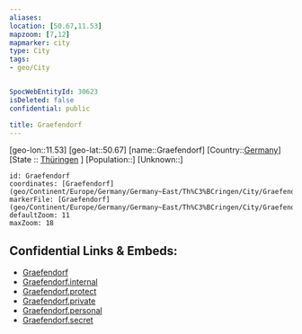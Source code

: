 ```yaml
---
aliases: 
location: [50.67,11.53]
mapzoom: [7,12] 
mapmarker: city 
type: City
tags:
- geo/City


SpocWebEntityId: 30623
isDeleted: false
confidential: public

title: Graefendorf
---
```

[geo-lon::11.53]
[geo-lat::50.67]
[name::Graefendorf]
[Country::[Germany](geo/Continent/Europe/Germany.md)]
[State :: [Thüringen](geo/Continent/Europe/Germany/Germany~East/Th%C3%BCringen.md) ]
[Population::]
[Unknown::]


```leaflet
id: Graefendorf
coordinates: [Graefendorf](geo/Continent/Europe/Germany/Germany~East/Th%C3%BCringen/City/Graefendorf.md)
markerFile: [Graefendorf](geo/Continent/Europe/Germany/Germany~East/Th%C3%BCringen/City/Graefendorf.md)
defaultZoom: 11 
maxZoom: 18
```


## Confidential Links & Embeds: 
- [Graefendorf](../../../../../../../../_public/geo/Continent/Europe/Germany/Germany~East/Th%C3%BCringen/City/Graefendorf.md) 
- [Graefendorf.internal](../../../../../../../../_internal/geo/Continent/Europe/Germany/Germany~East/Th%C3%BCringen/City/Graefendorf.internal.md) 
- [Graefendorf.protect](../../../../../../../../_protect/geo/Continent/Europe/Germany/Germany~East/Th%C3%BCringen/City/Graefendorf.protect.md) 
- [Graefendorf.private](../../../../../../../../_private/geo/Continent/Europe/Germany/Germany~East/Th%C3%BCringen/City/Graefendorf.private.md) 
- [Graefendorf.personal](../../../../../../../../_personal/geo/Continent/Europe/Germany/Germany~East/Th%C3%BCringen/City/Graefendorf.personal.md) 
- [Graefendorf.secret](../../../../../../../../_secret/geo/Continent/Europe/Germany/Germany~East/Th%C3%BCringen/City/Graefendorf.secret.md) 
